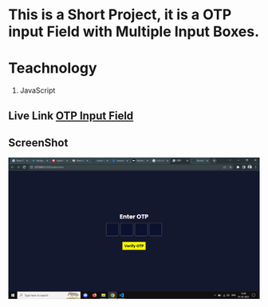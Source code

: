 # This is a Short Project, it is a OTP input Field with Multiple Input Boxes.

# Teachnology

1. JavaScript

## **Live Link** **[OTP Input Field](https://otpinputfield.netlify.app)**

## ScreenShot

![OTP INPUT FIELD](overview.png)
